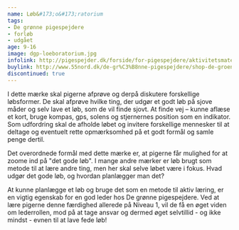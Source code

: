 ```yaml
---
name: Løb&#173;o&#173;ratorium
tags:
- De grønne pigespejdere
- forløb
- udgået
age: 9-16
image: dgp-loeboratorium.jpg
infolink: http://pigespejder.dk/forside/for-pigespejdere/aktivitetsmateriale/udfordringsmaerker-for-spejdere-seniorspejdere/stifinderen/loeboratorium/
buylink: http://www.55nord.dk/de-gr%C3%B8nne-pigespejdere/shop-de-groenne-pigespejdere/maerker-2/loeboratorium-de-groenne-pigespejdere
discontinued: true
---
```

I dette mærke skal pigerne afprøve og derpå diskutere forskellige løbsformer. De skal afprøve
hvilke ting, der udgør et godt løb på sjove måder og selv lave et løb, som de vil finde sjovt. At finde
vej – kunne aflæse et kort, bruge kompas, gps, solens og stjernernes position som en indikator.
Som udfordring skal de afholde løbet og invitere forskellige mennesker til at deltage og eventuelt
rette opmærksomhed på et godt formål og samle penge dertil.

Det overordnede formål med dette mærke er, at pigerne får mulighed for at zoome ind på "det gode
løb". I mange andre mærker er løb brugt som metode til at lære andre ting, men her skal selve løbet
være i fokus. Hvad udgør det gode løb, og hvordan planlægger man det?

At kunne planlægge et løb og bruge det som en metode til aktiv læring, er en vigtig egenskab for
en god leder hos De grønne pigespejdere. Ved at lære pigerne denne færdighed allerede på Niveau
1, vil de få en øget viden om lederrollen, mod på at tage ansvar og dermed øget selvtillid - og ikke
mindst - evnen til at lave fede løb!
